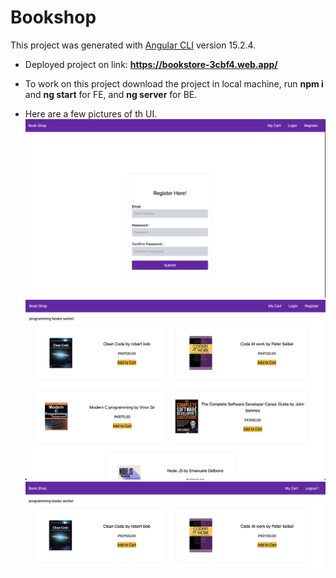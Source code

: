 # Bookshop

This project was generated with [Angular CLI](https://github.com/angular/angular-cli) version 15.2.4.

- Deployed project on link: **https://bookstore-3cbf4.web.app/**

- To work on this project download the project in local machine, run **npm i** and **ng start** for FE, and **ng server** for BE.

- Here are a few pictures of th UI.
  ![project screenshots](./src/assets/s1.png?raw=true "s1")
  ![project screenshots](./src/assets/s2.png?raw=true "s2")
  ![project screenshots](./src/assets/s3.png?raw=true "s3")
